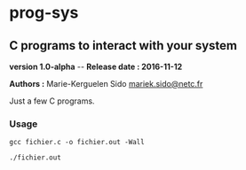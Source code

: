 # prog-sys

## C programs to interact with your system

**version 1.0-alpha** -- **Release date : 2016-11-12**

**Authors :** Marie-Kerguelen Sido <mariek.sido@netc.fr>

Just a few C programs.

### Usage

```gcc fichier.c -o fichier.out -Wall```

```./fichier.out```
